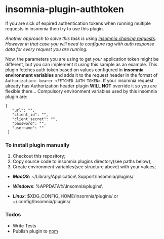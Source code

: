 # **insomnia-plugin-authtoken**

If you are sick of expired authentication tokens when running multiple requests in insomnia then try to use this plugin.

_Another approach to solve this task is using [insomnia chaning requests](https://support.insomnia.rest/article/43-chaining-requests).
However in that case you will need to configure tag with auth response data for every request you are running._ 

Now, the parameters you are using to get _your_ application token might be different, 
but you can implement it using this sample as an example.
This plugin fetches auth token based on values configured in **insomnia environment variables** 
and adds it to the request header in the format of `Authorization: bearer <FETCHED AUTH TOKEN>`.
If your insomnia request already has Authorization header plugin **WILL NOT** override it so you are flexible there...
Compulsory environment variables used by this insomnia plugin are:

```
{
   "url": "",
   "client_id": "",
   "client_secret": "",
   "password": "",
   "username": ""
 }
 ```
 
 ### To install plugin manually
 1) Checkout this repository;
 2) Copy source code to insomnia plugins directory(see paths below);
 3) Create environment variables(see structure above) with your values; 
 
 - ___MacOS_:__ ~/Library/Application\ Support/Insomnia/plugins/
 
 - _**Windows**_: %APPDATA%\Insomnia\plugins\
 
 - _**Linux**_: $XDG_CONFIG_HOME/Insomnia/plugins/ or ~/.config/Insomnia/plugins/
 
 
 ### Todos
  - Write Tests
  - Publish plugin to [npm](https://www.npmjs.com/)
 